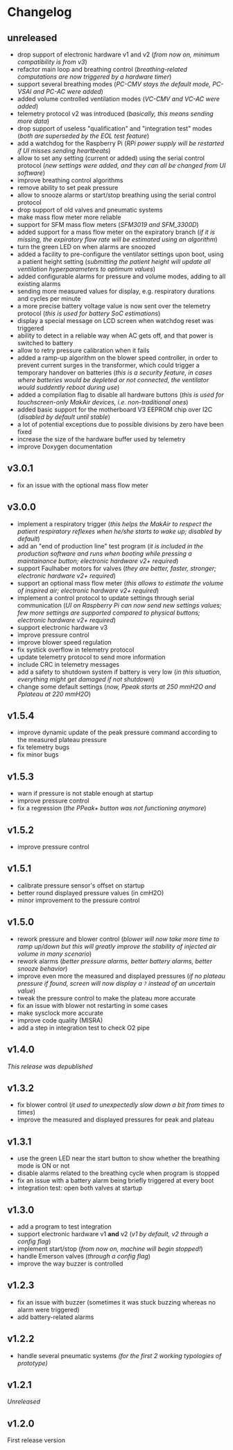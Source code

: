 # Changelog

## unreleased

- drop support of electronic hardware v1 and v2
  (_from now on, minimum compatibility is from v3_)
- refactor main loop and breathing control
  (_breathing-related computations are now triggered by a hardware timer_)
- support several breathing modes
  (_PC-CMV stays the default mode, PC-VSAI and PC-AC were added_)
- added volume controlled ventilation modes
  (_VC-CMV and VC-AC were added_)
- telemetry protocol v2 was introduced
  (_basically, this means sending more data_)
- drop support of useless "qualification" and "integration test" modes
  (_both are superseded by the EOL test feature_)
- add a watchdog for the Raspberry Pi
  (_RPi power supply will be restarted if UI misses sending heartbeats_)
- allow to set any setting (current or added) using the serial control protocol
  (_new settings were added, and they can all be changed from UI software_)
- improve breathing control algorithms
- remove ability to set peak pressure
- allow to snooze alarms or start/stop breathing using the serial control protocol
- drop support of old valves and pneumatic systems
- make mass flow meter more reliable
- support for SFM mass flow meters
  (_SFM3019 and SFM_3300D_)
- added support for a mass flow meter on the expiratory branch
  (_if it is missing, the expiratory flow rate will be estimated using an algorithm_)
- turn the green LED on when alarms are snoozed
- added a facility to pre-configure the ventilator settings upon boot, using a patient height setting
  (_submitting the patient height will update all ventilation hyperparameters to optimum values_)
- added configurable alarms for pressure and volume modes, adding to all existing alarms
- sending more measured values for display, e.g. respiratory durations and cycles per minute
- a more precise battery voltage value is now sent over the telemetry protocol
  (_this is used for battery SoC estimations_)
- display a special message on LCD screen when watchdog reset was triggered
- ability to detect in a reliable way when AC gets off, and that power is switched to battery
- allow to retry pressure calibration when it fails
- added a ramp-up algorithm on the blower speed controller, in order to prevent current surges in the transformer, which could trigger a temporary handover on batteries
  (_this is a security feature, in cases where batteries would be depleted or not connected, the ventilator would suddently reboot during use_)
- added a compilation flag to disable all hardware buttons
  (_this is used for touchscreen-only MakAir devices, i.e. non-traditional ones_)
- added basic support for the motherboard V3 EEPROM chip over I2C
  (_disabled by default until stable_)
- a lot of potential exceptions due to possible divisions by zero have been fixed
- increase the size of the hardware buffer used by telemetry
- improve Doxygen documentation

## v3.0.1

- fix an issue with the optional mass flow meter

## v3.0.0

- implement a respiratory trigger
  (_this helps the MakAir to respect the patient respiratory reflexes when he/she starts to wake up; disabled by default_)
- add an "end of production line" test program
  (_it is included in the production software and runs when booting while pressing a maintainance button; electronic hardware v2+ required_)
- support Faulhaber motors for valves
  (_they are better, faster, stronger; electronic hardware v2+ required_)
- support an optional mass flow meter
  (_this allows to estimate the volume of inspired air; electronic hardware v2+ required_)
- implement a control protocol to update settings through serial communication
  (_UI on Raspberry Pi can now send new settings values; few more settings are supported compared to physical buttons; electronic hardware v2+ required_)
- support electronic hardware v3
- improve pressure control
- improve blower speed regulation
- fix systick overflow in telemetry protocol
- update telemetry protocol to send more information
- include CRC in telemetry messages
- add a safety to shutdown system if battery is very low
  (_in this situation, everything might get damaged if not shutdown_)
- change some default settings
  (_now, Ppeak starts at 250 mmH2O and Pplateau at 220 mmH2O_)

## v1.5.4

- improve dynamic update of the peak pressure command according to the measured plateau pressure
- fix telemetry bugs
- fix minor bugs

## v1.5.3

- warn if pressure is not stable enough at startup
- improve pressure control
- fix a regression
  (_the PPeak+ button was not functioning anymore_)

## v1.5.2

- improve pressure control

## v1.5.1

- calibrate pressure sensor's offset on startup
- better round displayed pressure values (in cmH2O)
- minor improvement to the pressure control

## v1.5.0

- rework pressure and blower control
  (_blower will now take more time to ramp up/down but this will greatly improve the stability of injected air volume in many scenario_)
- rework alarms
  (_better pressure alarms, better battery alarms, better snooze behavior_)
- improve even more the measured and displayed pressures
  (_if no plateau pressure if found, screen will now display a `?` instead of an uncertain value_)
- tweak the pressure control to make the plateau more accurate
- fix an issue with blower not restarting in some cases
- make sysclock more accurate
- improve code quality (MISRA)
- add a step in integration test to check O2 pipe

## v1.4.0

_This release was depublished_

## v1.3.2

- fix blower control
  (_it used to unexpectedly slow down a bit from times to times_)
- improve the measured and displayed pressures for peak and plateau

## v1.3.1

- use the green LED near the start button to show whether the breathing mode is ON or not
- disable alarms related to the breathing cycle when program is stopped
- fix an issue with a battery alarm being briefly triggered at every boot
- integration test: open both valves at startup

## v1.3.0

- add a program to test integration
- support electronic hardware v1 **and** v2
  (_v1 by default, v2 through a config flag_)
- implement start/stop
  (_from now on, machine will begin stopped!_)
- handle Emerson valves
  (_through a config flag_)
- improve the way buzzer is controlled

## v1.2.3

- fix an issue with buzzer (sometimes it was stuck buzzing whereas no alarm were triggered)
- add battery-related alarms

## v1.2.2

- handle several pneumatic systems
  _(for the first 2 working typologies of prototype)_

## v1.2.1

_Unreleased_

## v1.2.0

First release version
